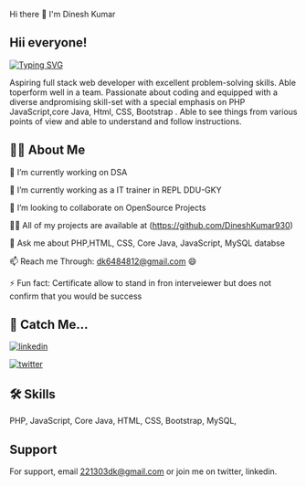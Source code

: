 
 Hi there 👋 I'm Dinesh Kumar 



## Hii everyone!



[![Typing SVG](https://readme-typing-svg.demolab.com/?lines=hay!+its+Dinesh+Kumar;Full+Stack+Web+Developer+)](https://git.io/typing-svg)




Aspiring full stack web developer with excellent problem-solving skills. Able toperform well in a team. Passionate about coding and equipped with a diverse andpromising skill-set with a special emphasis on PHP JavaScript,core Java, Html, CSS, Bootstrap . Able to see things from various points of view and able to understand and follow instructions.




## 🙋‍♂️ About Me



🔭 I’m currently working on DSA

🌱 I’m currently working as a IT trainer in REPL DDU-GKY

👯 I’m looking to collaborate on OpenSource Projects

👨‍💻 All of my projects are available at (https://github.com/DineshKumar930)

💬 Ask me about PHP,HTML, CSS, Core Java, JavaScript,  MySQL databse

📫 Reach me Through: dk6484812@gmail.com 😄


⚡ Fun fact: Certificate allow to stand in fron interveiewer but does not confirm that you would be success 
## 🔗 Catch Me...


[![linkedin](https://img.shields.io/badge/linkedin-0A66C2?style=for-the-badge&logo=linkedin&logoColor=white)](http://www.linkedin.com/in/dinesh-kumar-503036251/)

[![twitter](https://img.shields.io/badge/twitter-1DA1F2?style=for-the-badge&logo=twitter&logoColor=white)](https://x.com/DineshKuma52556?t=nJAshdbTsQ3hSQS2TUKUIQ&s=09https://x.com/DineshKuma52556?t=nJAshdbTsQ3hSQS2TUKUIQ&s=09/)


## 🛠 Skills
PHP, JavaScript, Core Java, HTML, CSS, Bootstrap, MySQL, 


## Support

For support, email 221303dk@gmail.com or join me on twitter, linkedin.


